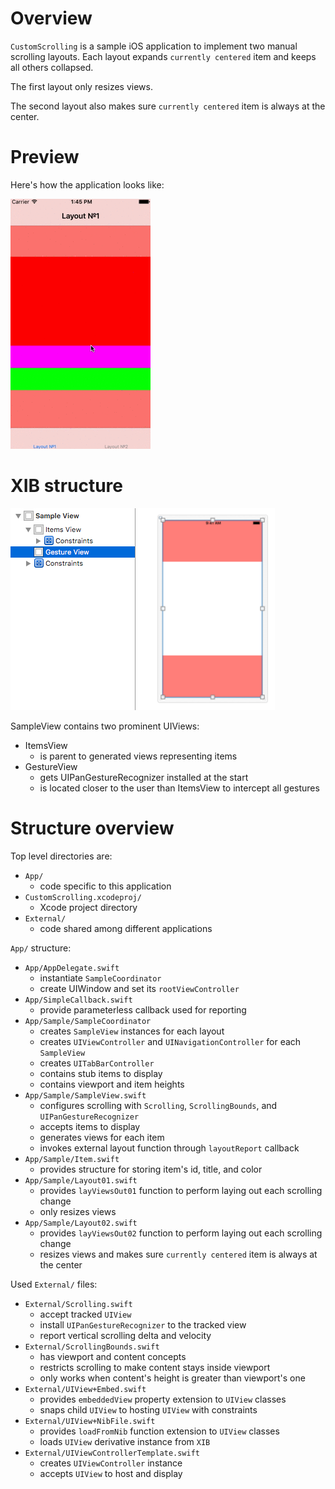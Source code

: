 
# Overview

`CustomScrolling` is a sample iOS application to implement two manual scrolling layouts.
Each layout expands `currently centered` item and keeps all others collapsed.

The first layout only resizes views.

The second layout also makes sure `currently centered` item is always at the center.

# Preview

Here's how the application looks like:

![Preview][preview]

# XIB structure

![XIB structure][xib-structure]

SampleView contains two prominent UIViews:

* ItemsView
    * is parent to generated views representing items
* GestureView
    * gets UIPanGestureRecognizer installed at the start
    * is located closer to the user than ItemsView to intercept all gestures

# Structure overview

Top level directories are:

* `App/`
    * code specific to this application
* `CustomScrolling.xcodeproj/`
    * Xcode project directory
* `External/`
    * code shared among different applications

`App/` structure:

* `App/AppDelegate.swift`
    * instantiate `SampleCoordinator`
    * create UIWindow and set its `rootViewController`
* `App/SimpleCallback.swift`
    * provide parameterless callback used for reporting
* `App/Sample/SampleCoordinator`
    * creates `SampleView` instances for each layout
    * creates `UIViewController` and `UINavigationController` for each `SampleView`
    * creates `UITabBarController`
    * contains stub items to display
    * contains viewport and item heights
* `App/Sample/SampleView.swift`
    * configures scrolling with `Scrolling`, `ScrollingBounds`, and `UIPanGestureRecognizer`
    * accepts items to display
    * generates views for each item
    * invokes external layout function through `layoutReport` callback
* `App/Sample/Item.swift`
    * provides structure for storing item's id, title, and color
* `App/Sample/Layout01.swift`
    * provides `layViewsOut01` function to perform laying out each scrolling change
    * only resizes views
* `App/Sample/Layout02.swift`
    * provides `layViewsOut02` function to perform laying out each scrolling change
    * resizes views and makes sure `currently centered` item is always at the center

Used `External/` files:

* `External/Scrolling.swift`
    * accept tracked `UIView`
    * install `UIPanGestureRecognizer` to the tracked view
    * report vertical scrolling delta and velocity
* `External/ScrollingBounds.swift`
    * has viewport and content concepts
    * restricts scrolling to make content stays inside viewport 
    * only works when content's height is greater than viewport's one
* `External/UIView+Embed.swift`
    * provides `embeddedView` property extension to `UIView` classes
    * snaps child `UIView` to hosting `UIView` with constraints
* `External/UIView+NibFile.swift`
    * provides `loadFromNib` function extension to `UIView` classes
    * loads `UIView` derivative instance from `XIB`
* `External/UIViewControllerTemplate.swift`
    * creates `UIViewController` instance
    * accepts `UIView` to host and display

[preview]: readme/preview.gif
[xib-structure]: readme/xib-structure.png
